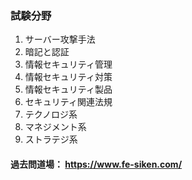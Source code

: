 ### 試験分野
1. サーバー攻撃手法
2. 暗記と認証
3. 情報セキュリティ管理
4. 情報セキュリティ対策
5. 情報セキュリティ製品
6. セキュリティ関連法規
7. テクノロジ系
8. マネジメント系
9. ストラテジ系

#### 過去問道場： https://www.fe-siken.com/
